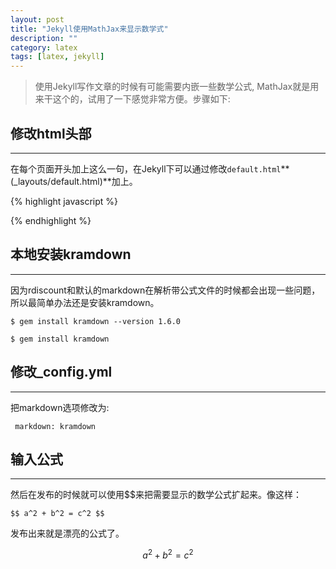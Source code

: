 ```yaml
---
layout: post
title: "Jekyll使用MathJax来显示数学式"
description: ""
category: latex
tags: [latex, jekyll]
---
```



> 使用Jekyll写作文章的时候有可能需要内嵌一些数学公式, MathJax就是用来干这个的，试用了一下感觉非常方便。步骤如下:

## 修改html头部
---

在每个页面开头加上这么一句，在Jekyll下可以通过修改`default.html`**(_layouts/default.html)**加上。

{% highlight javascript %}
<script type="text/javascript"
	src="http://cdn.mathjax.org/mathjax/latest/MathJax.js?config=TeX-AMS-MML_HTMLorMML">
</script>
{% endhighlight %}

## 本地安装kramdown
---

因为rdiscount和默认的markdown在解析带公式文件的时候都会出现一些问题，所以最简单办法还是安装kramdown。

`$ gem install kramdown --version 1.6.0`

`$ gem install kramdown`

## 修改_config.yml
---

把markdown选项修改为:

` markdown: kramdown`

## 输入公式
---

然后在发布的时候就可以使用$$来把需要显示的数学公式扩起来。像这样：

`$$ a^2 + b^2 = c^2 $$`

发布出来就是漂亮的公式了。

$$ a^2 + b^2 = c^2 $$
